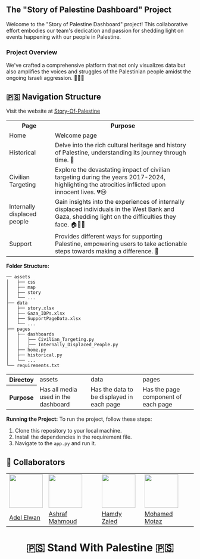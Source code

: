 ## The "Story of Palestine Dashboard" Project

Welcome to the "Story of Palestine Dashboard" project! This collaborative effort embodies our team's dedication and passion for shedding light on events happening with our people in Palestine.

### Project Overview

We've crafted a comprehensive platform that not only visualizes data but also amplifies the voices and struggles of the Palestinian people amidst the ongoing Israeli aggression. 💪🇵🇸

## 🇵🇸 Navigation Structure

Visit the website at [Story-Of-Palestine](https://story-of-palestine-dashboard.onrender.com/)

<table>
  <tr>
    <th>Page</th>
    <th>Purpose</th>
  </tr>
  <tr>
    <td>Home</td>
    <td>Welcome page</td>
  </tr>
  <tr>
    <td>Historical</td>
    <td>Delve into the rich cultural heritage and history of Palestine, understanding its journey through time. 📜</td>
  </tr>
  <tr>
    <td>Civilian Targeting</td>
    <td>Explore the devastating impact of civilian targeting during the years 2017-2024, highlighting the atrocities inflicted upon innocent lives. 💔😢</td>
  </tr>
  <tr>
    <td>Internally displaced people</td>
    <td>Gain insights into the experiences of internally displaced individuals in the West Bank and Gaza, shedding light on the difficulties they face. 🏠🚶‍♂️</td>
  </tr>
  <tr>
    <td>Support</td>
    <td>Provides different ways for supporting Palestine, empowering users to take actionable steps towards making a difference. 🌟</td>
  </tr>
</table>

**Folder Structure:**

```
── assets                            
│   ├── css
│   ├── map
│   ├── story
│   └── ...
├── data
│   ├── story.xlsx
│   ├── Gaza_IDPs.xlsx
│   ├── SupportPageData.xlsx
│   └── ...                 
├── pages
│   ├── dashboards            
│   │   ├── Civilian_Targeting.py
│   │   ├── Internally_Displaced_People.py              
│   ├── home.py
│   ├── historical.py
│   └── ...          
└── requirements.txt
```
<table>
  <tr>
    <th>Directoy</th>
    <td>assets</td>
    <td>data</td>
    <td>pages</td>
  </tr>
  <tr>
    <th>Purpose</th>
    <td>Has all media used in the dashboard</td>
    <td>Has the data to be displayed in each page</td>
    <td>Has the page component of each page</td>
  </tr>
</table>

**Running the Project:**
To run the project, follow these steps:

1. Clone this repository to your local machine.
2. Install the dependencies in the requirement file.
3. Navigate to the `app.py`  and run it.

## 👥 Collaborators

<table>
  <tr>
    <td><a href="https://github.com/adelelwan24"><img src="https://github.com/adelelwan24.png" width="90px;"/><br /></a></td>
    <td><a href="https://github.com/AshrafMah"><img src="https://github.com/AshrafMah.png" width="90px;"/><br /></a></td>
    <td><a href="https://github.com/hamdyzaied426"><img src="https://github.com/hamdyzaied426.png" width="90px;"/><br /></a></td>
    <td><a href="https://github.com/Mohamed-Motaz-Mostafa"><img src="https://github.com/Mohamed-Motaz-Mostafa.png" width="90px;"/><br /></a></td>
  </tr>
  <tr>
    <td><a href="https://github.com/adelelwan24">Adel Elwan</a></td>
    <td><a href="https://github.com/AshrafMah">Ashraf Mahmoud</a></td>
    <td><a href="https://github.com/hamdyzaied426">Hamdy Zaied</a></td>
    <td><a href="https://github.com/Mohamed-Motaz-Mostafa">Mohamed Motaz</a></td>
  </tr>
</table>

<h1 align="center"> 🇵🇸 Stand With Palestine 🇵🇸 </h1>




